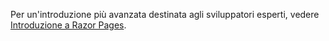 Per un'introduzione più avanzata destinata agli sviluppatori esperti, vedere [Introduzione a Razor Pages](xref:razor-pages/index).
